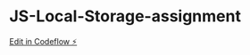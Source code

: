# JS-Local-Storage-assignment

[Edit in Codeflow ⚡️](https://stackblitz.com/~/github.com/AbhishekKaundal0052/JS-Local-Storage-assignment)